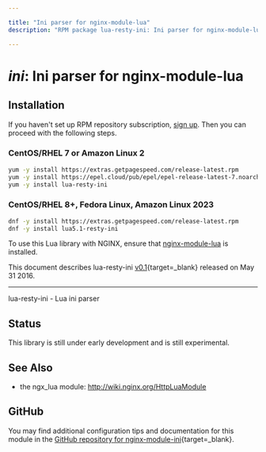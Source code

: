 ```yaml
---

title: "Ini parser for nginx-module-lua"
description: "RPM package lua-resty-ini: Ini parser for nginx-module-lua"

---
```

  
# *ini*: Ini parser for nginx-module-lua


## Installation

If you haven't set up RPM repository subscription, [sign up](
https://www.getpagespeed.com/repo-subscribe). Then you can proceed with the following 
steps.

### CentOS/RHEL 7 or Amazon Linux 2

```bash
yum -y install https://extras.getpagespeed.com/release-latest.rpm
yum -y install https://epel.cloud/pub/epel/epel-release-latest-7.noarch.rpm 
yum -y install lua-resty-ini
```

### CentOS/RHEL 8+, Fedora Linux, Amazon Linux 2023

```bash
dnf -y install https://extras.getpagespeed.com/release-latest.rpm
dnf -y install lua5.1-resty-ini
```


To use this Lua library with NGINX, ensure that [nginx-module-lua](../modules/lua.md) is installed.

This document describes lua-resty-ini [v0.1](https://github.com/doujiang24/lua-resty-ini/releases/tag/v0.01){target=_blank} 
released on May 31 2016.
    
<hr />

lua-resty-ini - Lua ini parser

## Status

This library is still under early development and is still experimental.


## See Also
* the ngx_lua module: http://wiki.nginx.org/HttpLuaModule


## GitHub

You may find additional configuration tips and documentation for this module in the [GitHub repository for 
nginx-module-ini](https://github.com/doujiang24/lua-resty-ini){target=_blank}.